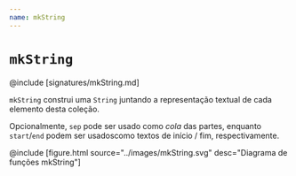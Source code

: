 ```yaml
---
name: mkString
---
```


# `mkString`

@include [signatures/mkString.md]

`mkString` construi uma `String` juntando a representação textual de cada elemento desta coleção.

Opcionalmente, `sep` pode ser usado como _cola_ das partes, enquanto `start`/`end` podem ser usados ​​como textos de início / fim, respectivamente.

@include [figure.html source="../images/mkString.svg" desc="Diagrama de funções mkString"]
